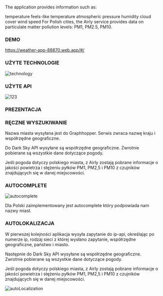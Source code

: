 The application provides information such as:

temperature
feels-like temperature
atmospheric pressure
humidity
cloud cover
wind speed
For Polish cities, the Airly service provides data on particulate matter pollution levels: PM1, PM2.5, PM10.

### DEMO

https://weather-app-88870.web.app/#/

### UŻYTE TECHNOLOGIE

![technology](https://user-images.githubusercontent.com/55457173/81743070-5b433c80-94a1-11ea-8eee-c7bd7ac53642.png)

### UŻYTE API

![123](https://user-images.githubusercontent.com/55457173/81742723-db1cd700-94a0-11ea-8590-bbcc968e5fad.png)

### PREZENTACJA

### RĘCZNE WYSZUKIWANIE

Nazwa miasta wysyłana jest do Graphhopper. Serwis zwraca nazwę kraju i współrzędne geograficzne.

Do Dark Sky API wysyłane są współrzędne geograficzne. Zwrotnie pobierane są wszystkie dane dotyczące pogody.

Jeśli pogoda dotyczy polskiego miasta, z Airly zostają pobrane informacje o jakości powietrza i stężeniu pyłków PM1, PM2,5 i PM10 z czujników znajdujących się w danej miejscowości.

### AUTOCOMPLETE

![autocomplete](https://user-images.githubusercontent.com/55457173/81742634-b3c60a00-94a0-11ea-8fe9-ceb3660e6251.gif)

Dla Polski zaimplementowany jest autocomplete który podpowiada nam nazwy miast.

### AUTOLOKALIZACJA

W pierwszej kolejności aplikacja wysyła zapytanie do ip-api, określając po numerze ip, rodzaj sieci z której wysłano zapytanie, współrzędne geograficzne, państwo i miasto. 

Następnie do Dark Sky API wysyłane są współrzędne geograficzne. Zwrotnie pobierane są wszystkie dane dotyczące pogody.

Jeśli pogoda dotyczy polskiego miasta, z Airly zostają pobrane informacje o jakości powietrza i stężeniu pyłków PM1, PM2,5 i PM10 z czujników znajdujących się w danej miejscowości.

![autoLocalization](https://user-images.githubusercontent.com/55457173/81742608-aad53880-94a0-11ea-9f94-cd9a6530a3e7.gif)
